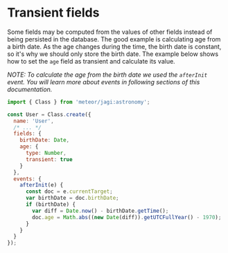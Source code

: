 # Transient fields

Some fields may be computed from the values of other fields instead of being persisted in the database. The good example is calculating age from a birth date. As the age changes during the time, the birth date is constant, so it's why we should only store the birth date. The example below shows how to set the `age` field as transient and calculate its value.

*NOTE: To calculate the age from the birth date we used the `afterInit` event. You will learn more about events in following sections of this documentation.*

```js
import { Class } from 'meteor/jagi:astronomy';

const User = Class.create({
  name: 'User',
  /* ... */
  fields: {
    birthDate: Date,
    age: {
      type: Number,
      transient: true
    }
  },
  events: {
    afterInit(e) {
      const doc = e.currentTarget;
      var birthDate = doc.birthDate;
      if (birthDate) {
        var diff = Date.now() - birthDate.getTime();
        doc.age = Math.abs((new Date(diff)).getUTCFullYear() - 1970);
      }
    }
  }
});
```
